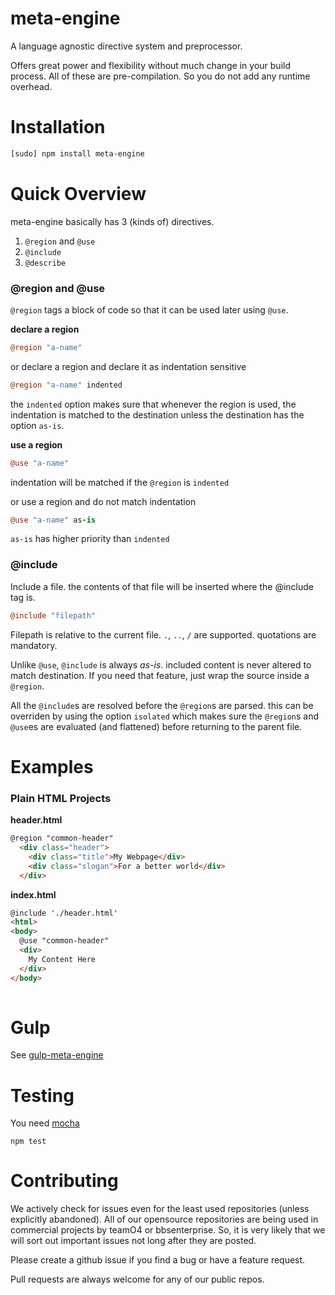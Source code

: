 
# meta-engine

A language agnostic directive system and preprocessor.

Offers great power and flexibility without much change in your build process. All of these are pre-compilation. So you do not add any runtime overhead.

# Installation

```bash
[sudo] npm install meta-engine
```

# Quick Overview

meta-engine basically has 3 (kinds of) directives.

1. `@region` and `@use`
2. `@include`
3. `@describe`

### @region and @use

`@region` tags a block of code so that it can be used later using `@use`.

**declare a region**
```coffee
@region "a-name"
```

or declare a region and declare it as indentation sensitive
```coffee
@region "a-name" indented
```
the `indented` option makes sure that whenever the region is used, the indentation is matched to the destination unless the destination has the option `as-is`.

**use a region**
```coffee
@use "a-name"
```
indentation will be matched if the `@region` is `indented`

or use a region and do not match indentation
```coffee
@use "a-name" as-is
```
`as-is` has higher priority than `indented`


### @include

Include a file. the contents of that file will be inserted where the @include tag is.

```coffee
@include "filepath"
```

Filepath is relative to the current file. `.`, `..`, `/` are supported. quotations are mandatory.

Unlike `@use`, `@include` is always *as-is*. included content is never altered to match destination. If you need that feature, just wrap the source inside a `@region`.

All the `@include`s are resolved before the `@region`s are parsed. this can be overriden by using the option `isolated` which makes sure the `@region`s and `@use`es are evaluated (and flattened) before returning to the parent file.

# Examples

### Plain HTML Projects

**header.html**

```html
@region "common-header"
  <div class="header">
    <div class="title">My Webpage</div>
    <div class="slogan">For a better world</div>
  </div>
```

**index.html**

```html
@include './header.html'
<html>
<body>
  @use "common-header"
  <div>
    My Content Here
  </div>
</body>
  
```

# Gulp

See [gulp-meta-engine](https://github.com/ishafayet/gulp-meta-engine)

# Testing

You need [mocha](https://github.com/mochajs/mocha)

`npm test`


# Contributing

We actively check for issues even for the least used repositories (unless explicitly abandoned). All of our opensource repositories are being used in commercial projects by teamO4 or bbsenterprise. So, it is very likely that we will sort out important issues not long after they are posted.

Please create a github issue if you find a bug or have a feature request.

Pull requests are always welcome for any of our public repos.



